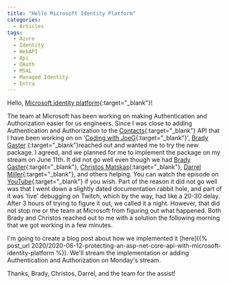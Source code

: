 ```yaml
---
title: "Hello Microsoft Identity Platform"
categories:
  - Articles
tags:
  - Azure
  - Identity
  - WebAPI
  - Api
  - OAuth
  - MSAL
  - Managed Identity
  - Entra
---
```

Hello, [Microsoft identity platform](https://docs.microsoft.com/en-us/azure/active-directory/develop/?WT.mc_id=AZ-MVP-4024623){:target="_blank"}!

The team at Microsoft has been working on making Authentication and Authorization easier for us engineers. Since I was close to adding Authentication and Authorization to the [Contacts](https://www.github.com/jguadagno/contacts){:target="_blank"} API that I have been working on on '[Coding with JoeG](https://twitch.tv/jguadagno){:target="_blank"}', [Brady Gaster](https://www.bradygaster.com/) {:target="_blank"}reached out and wanted me to try the new package. I agreed, and we planned for me to implement the package on my stream on June 11th.  It did not go well even though we had [Brady Gaster](https://www.bradygaster.com/){:target="_blank"}, [Christos Matskas](https://cmatskas.com/){:target="_blank"}, [Darrel Miller](https://www.linkedin.com/in/darrelmiller/){:target="_blank"}, and others helping. You can watch the episode on [YouTube](https://youtu.be/xy1t3EaHOdc){:target="_blank"} if you wish. Part of the reason it did not go well was that I went down a slightly dated documentation rabbit hole, and part of it was 'live' debugging on Twitch, which by the way, had like a 20-30 delay. After 3 hours of trying to figure it out, we called it a night.  However, that did not stop me or the team at Microsoft from figuring out what happened. Both Brady and Christos reached out to me with a solution the following morning that we got working in a few minutes.

I'm going to create a blog post about how we implemented it [here]({% post_url 2020/2020-06-12-protecting-an-asp-net-core-api-with-microsoft-identity-platform %}).  We'll stream the implementation or adding Authentication and Authorization on Monday's stream.

Thanks, Brady, Christos, Darrel, and the team for the assist!
